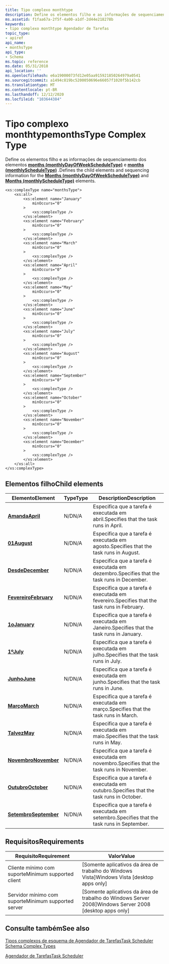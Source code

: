 ```yaml
---
title: Tipo complexo monthtype
description: Define os elementos filho e as informações de sequenciamento dos elementos months (monthlyDayOfWeekScheduleType) e months (monthlyScheduleType).
ms.assetid: f1faa67a-2f5f-4a00-a1df-2d44e218278b
keywords:
- tipo complexo monthtype Agendador de Tarefas
topic_type:
- apiref
api_name:
- monthsType
api_type:
- Schema
ms.topic: reference
ms.date: 05/31/2018
api_location: ''
ms.openlocfilehash: e6a19000073fd12e05aa915921850264979a0541
ms.sourcegitcommit: a1494c819bc5200050696e66057f1020f5b142cb
ms.translationtype: MT
ms.contentlocale: pt-BR
ms.lasthandoff: 12/12/2020
ms.locfileid: "103644384"
---
```

# <a name="monthstype-complex-type"></a><span data-ttu-id="35cd1-104">Tipo complexo monthtype</span><span class="sxs-lookup"><span data-stu-id="35cd1-104">monthsType Complex Type</span></span>

<span data-ttu-id="35cd1-105">Define os elementos filho e as informações de sequenciamento dos elementos [**months (monthlyDayOfWeekScheduleType)**](taskschedulerschema-months-monthlydayofweekscheduletype-element.md) e [**months (monthlyScheduleType)**](taskschedulerschema-months-monthlyscheduletype-element.md) .</span><span class="sxs-lookup"><span data-stu-id="35cd1-105">Defines the child elements and sequencing information for the [**Months (monthlyDayOfWeekScheduleType)**](taskschedulerschema-months-monthlydayofweekscheduletype-element.md) and [**Months (monthlyScheduleType)**](taskschedulerschema-months-monthlyscheduletype-element.md) elements.</span></span>

``` syntax
<xs:complexType name="monthsType">
    <xs:all>
        <xs:element name="January"
            minOccurs="0"
        >
            <xs:complexType />
        </xs:element>
        <xs:element name="February"
            minOccurs="0"
        >
            <xs:complexType />
        </xs:element>
        <xs:element name="March"
            minOccurs="0"
        >
            <xs:complexType />
        </xs:element>
        <xs:element name="April"
            minOccurs="0"
        >
            <xs:complexType />
        </xs:element>
        <xs:element name="May"
            minOccurs="0"
        >
            <xs:complexType />
        </xs:element>
        <xs:element name="June"
            minOccurs="0"
        >
            <xs:complexType />
        </xs:element>
        <xs:element name="July"
            minOccurs="0"
        >
            <xs:complexType />
        </xs:element>
        <xs:element name="August"
            minOccurs="0"
        >
            <xs:complexType />
        </xs:element>
        <xs:element name="September"
            minOccurs="0"
        >
            <xs:complexType />
        </xs:element>
        <xs:element name="October"
            minOccurs="0"
        >
            <xs:complexType />
        </xs:element>
        <xs:element name="November"
            minOccurs="0"
        >
            <xs:complexType />
        </xs:element>
        <xs:element name="December"
            minOccurs="0"
        >
            <xs:complexType />
        </xs:element>
    </xs:all>
</xs:complexType>
```

## <a name="child-elements"></a><span data-ttu-id="35cd1-106">Elementos filho</span><span class="sxs-lookup"><span data-stu-id="35cd1-106">Child elements</span></span>



| <span data-ttu-id="35cd1-107">Elemento</span><span class="sxs-lookup"><span data-stu-id="35cd1-107">Element</span></span>                                                               | <span data-ttu-id="35cd1-108">Type</span><span class="sxs-lookup"><span data-stu-id="35cd1-108">Type</span></span> | <span data-ttu-id="35cd1-109">Description</span><span class="sxs-lookup"><span data-stu-id="35cd1-109">Description</span></span>                                            |
|-----------------------------------------------------------------------|------|--------------------------------------------------------|
| [<span data-ttu-id="35cd1-110">**Amanda**</span><span class="sxs-lookup"><span data-stu-id="35cd1-110">**April**</span></span>](taskschedulerschema-april-monthstype-element.md)         | <span data-ttu-id="35cd1-111">N/D</span><span class="sxs-lookup"><span data-stu-id="35cd1-111">N/A</span></span>  | <span data-ttu-id="35cd1-112">Especifica que a tarefa é executada em abril.</span><span class="sxs-lookup"><span data-stu-id="35cd1-112">Specifies that the task runs in April.</span></span> <br/>     |
| [<span data-ttu-id="35cd1-113">**01**</span><span class="sxs-lookup"><span data-stu-id="35cd1-113">**August**</span></span>](taskschedulerschema-august-monthstype-element.md)       | <span data-ttu-id="35cd1-114">N/D</span><span class="sxs-lookup"><span data-stu-id="35cd1-114">N/A</span></span>  | <span data-ttu-id="35cd1-115">Especifica que a tarefa é executada em agosto.</span><span class="sxs-lookup"><span data-stu-id="35cd1-115">Specifies that the task runs in August.</span></span> <br/>    |
| [<span data-ttu-id="35cd1-116">**Desde**</span><span class="sxs-lookup"><span data-stu-id="35cd1-116">**December**</span></span>](taskschedulerschema-december-monthstype-element.md)   | <span data-ttu-id="35cd1-117">N/D</span><span class="sxs-lookup"><span data-stu-id="35cd1-117">N/A</span></span>  | <span data-ttu-id="35cd1-118">Especifica que a tarefa é executada em dezembro.</span><span class="sxs-lookup"><span data-stu-id="35cd1-118">Specifies that the task runs in December.</span></span> <br/>  |
| [<span data-ttu-id="35cd1-119">**Fevereiro**</span><span class="sxs-lookup"><span data-stu-id="35cd1-119">**February**</span></span>](taskschedulerschema-february-monthstype-element.md)   | <span data-ttu-id="35cd1-120">N/D</span><span class="sxs-lookup"><span data-stu-id="35cd1-120">N/A</span></span>  | <span data-ttu-id="35cd1-121">Especifica que a tarefa é executada em fevereiro.</span><span class="sxs-lookup"><span data-stu-id="35cd1-121">Specifies that the task runs in February.</span></span> <br/>  |
| [<span data-ttu-id="35cd1-122">**1o**</span><span class="sxs-lookup"><span data-stu-id="35cd1-122">**January**</span></span>](taskschedulerschema-january-monthstype-element.md)     | <span data-ttu-id="35cd1-123">N/D</span><span class="sxs-lookup"><span data-stu-id="35cd1-123">N/A</span></span>  | <span data-ttu-id="35cd1-124">Especifica que a tarefa é executada em Janeiro.</span><span class="sxs-lookup"><span data-stu-id="35cd1-124">Specifies that the task runs in January.</span></span> <br/>   |
| [<span data-ttu-id="35cd1-125">**1º**</span><span class="sxs-lookup"><span data-stu-id="35cd1-125">**July**</span></span>](taskschedulerschema-july-monthstype-element.md)           | <span data-ttu-id="35cd1-126">N/D</span><span class="sxs-lookup"><span data-stu-id="35cd1-126">N/A</span></span>  | <span data-ttu-id="35cd1-127">Especifica que a tarefa é executada em julho.</span><span class="sxs-lookup"><span data-stu-id="35cd1-127">Specifies that the task runs in July.</span></span> <br/>      |
| [<span data-ttu-id="35cd1-128">**Junho**</span><span class="sxs-lookup"><span data-stu-id="35cd1-128">**June**</span></span>](taskschedulerschema-june-monthstype-element.md)           | <span data-ttu-id="35cd1-129">N/D</span><span class="sxs-lookup"><span data-stu-id="35cd1-129">N/A</span></span>  | <span data-ttu-id="35cd1-130">Especifica que a tarefa é executada em junho.</span><span class="sxs-lookup"><span data-stu-id="35cd1-130">Specifies that the task runs in June.</span></span> <br/>      |
| [<span data-ttu-id="35cd1-131">**Março**</span><span class="sxs-lookup"><span data-stu-id="35cd1-131">**March**</span></span>](taskschedulerschema-march-monthstype-element.md)         | <span data-ttu-id="35cd1-132">N/D</span><span class="sxs-lookup"><span data-stu-id="35cd1-132">N/A</span></span>  | <span data-ttu-id="35cd1-133">Especifica que a tarefa é executada em março.</span><span class="sxs-lookup"><span data-stu-id="35cd1-133">Specifies that the task runs in March.</span></span> <br/>     |
| [<span data-ttu-id="35cd1-134">**Talvez**</span><span class="sxs-lookup"><span data-stu-id="35cd1-134">**May**</span></span>](taskschedulerschema-may-monthstype-element.md)             | <span data-ttu-id="35cd1-135">N/D</span><span class="sxs-lookup"><span data-stu-id="35cd1-135">N/A</span></span>  | <span data-ttu-id="35cd1-136">Especifica que a tarefa é executada em maio.</span><span class="sxs-lookup"><span data-stu-id="35cd1-136">Specifies that the task runs in May.</span></span> <br/>       |
| [<span data-ttu-id="35cd1-137">**Novembro**</span><span class="sxs-lookup"><span data-stu-id="35cd1-137">**November**</span></span>](taskschedulerschema-november-monthstype-element.md)   | <span data-ttu-id="35cd1-138">N/D</span><span class="sxs-lookup"><span data-stu-id="35cd1-138">N/A</span></span>  | <span data-ttu-id="35cd1-139">Especifica que a tarefa é executada em novembro.</span><span class="sxs-lookup"><span data-stu-id="35cd1-139">Specifies that the task runs in November.</span></span> <br/>  |
| [<span data-ttu-id="35cd1-140">**Outubro**</span><span class="sxs-lookup"><span data-stu-id="35cd1-140">**October**</span></span>](taskschedulerschema-october-monthstype-element.md)     | <span data-ttu-id="35cd1-141">N/D</span><span class="sxs-lookup"><span data-stu-id="35cd1-141">N/A</span></span>  | <span data-ttu-id="35cd1-142">Especifica que a tarefa é executada em outubro.</span><span class="sxs-lookup"><span data-stu-id="35cd1-142">Specifies that the task runs in October.</span></span> <br/>   |
| [<span data-ttu-id="35cd1-143">**Setembro**</span><span class="sxs-lookup"><span data-stu-id="35cd1-143">**September**</span></span>](taskschedulerschema-september-monthstype-element.md) | <span data-ttu-id="35cd1-144">N/D</span><span class="sxs-lookup"><span data-stu-id="35cd1-144">N/A</span></span>  | <span data-ttu-id="35cd1-145">Especifica que a tarefa é executada em setembro.</span><span class="sxs-lookup"><span data-stu-id="35cd1-145">Specifies that the task runs in September.</span></span> <br/> |



## <a name="requirements"></a><span data-ttu-id="35cd1-146">Requisitos</span><span class="sxs-lookup"><span data-stu-id="35cd1-146">Requirements</span></span>



| <span data-ttu-id="35cd1-147">Requisito</span><span class="sxs-lookup"><span data-stu-id="35cd1-147">Requirement</span></span> | <span data-ttu-id="35cd1-148">Valor</span><span class="sxs-lookup"><span data-stu-id="35cd1-148">Value</span></span> |
|-------------------------------------|------------------------------------------------------|
| <span data-ttu-id="35cd1-149">Cliente mínimo com suporte</span><span class="sxs-lookup"><span data-stu-id="35cd1-149">Minimum supported client</span></span><br/> | <span data-ttu-id="35cd1-150">\[Somente aplicativos da área de trabalho do Windows Vista\]</span><span class="sxs-lookup"><span data-stu-id="35cd1-150">Windows Vista \[desktop apps only\]</span></span><br/>       |
| <span data-ttu-id="35cd1-151">Servidor mínimo com suporte</span><span class="sxs-lookup"><span data-stu-id="35cd1-151">Minimum supported server</span></span><br/> | <span data-ttu-id="35cd1-152">\[Somente aplicativos da área de trabalho do Windows Server 2008\]</span><span class="sxs-lookup"><span data-stu-id="35cd1-152">Windows Server 2008 \[desktop apps only\]</span></span><br/> |



## <a name="see-also"></a><span data-ttu-id="35cd1-153">Consulte também</span><span class="sxs-lookup"><span data-stu-id="35cd1-153">See also</span></span>

<dl> <dt>

[<span data-ttu-id="35cd1-154">Tipos complexos de esquema de Agendador de Tarefas</span><span class="sxs-lookup"><span data-stu-id="35cd1-154">Task Scheduler Schema Complex Types</span></span>](task-scheduler-schema-complex-types.md)
</dt> <dt>

[<span data-ttu-id="35cd1-155">Agendador de Tarefas</span><span class="sxs-lookup"><span data-stu-id="35cd1-155">Task Scheduler</span></span>](task-scheduler-start-page.md)
</dt> </dl>

 

 





